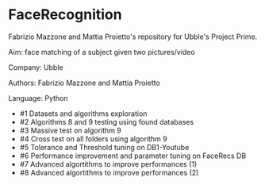 # FaceRecognition
Fabrizio Mazzone and Mattia Proietto's repository for Ubble's Project Prime. 

Aim: face matching of a subject given two pictures/video

Company: Ubble

Authors: Fabrizio Mazzone and Mattia Proietto

Language: Python



- #1 Datasets and algorithms exploration
- #2 Algorithms 8 and 9 testing using found databases
- #3 Massive test on algorithm 9
- #4 Cross test on all folders using algorithm 9
- #5 Tolerance and Threshold tuning on DB1-Youtube
- #6 Performance improvement and parameter tuning on FaceRecs DB
- #7 Advanced algortithms to improve performances (1)
- #8 Advanced algortithms to improve performances (2)

